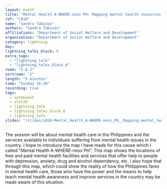 ```yaml
---
layout: event
title: "Mental Health A-WHERE-ness PH: Mapping mental health resources in the Philippines"
ref: "L018"
name: "Sandra Tabinas"
authors: "Sandra Tabinas"
affiliations: "Department of Social Welfare and Development"
organization: "Department of Social Welfare and Development"
category: lightning
day: 
lightning_talks_block: 6
extra_tags:
  - "lightning_talk"
  - "lightning_talks_block_6"
room: "S.0.2"
sortroom: "2"
length: "5 minutes"
time: "Sunday 16:30"
recording: true
tags:
  - sotmevent
  - slot29
  - lightning_talk
  - lightning_talks_block_6
  - lightning_talk
slides: "/slides/L018-Mental_Health_A-WHERE-ness_PH__Mapping_mental_health_resources_in_the_Philippines.pdf"
---
```

The session will be about mental health care in the Philippines and the services available to individuals suffering from mental health issues in the country. I hope to introduce the map I have made for this cause which I called &#34;Mental Health A-WHERE-ness PH&#34;. This map shows the locations of free and paid mental health facilities and services that offer help to people with depression, anxiety, drug and alcohol dependency, etc. I also hope that through this map, which could show the reality of how the Philippines fares in mental health care, those who have the power and the means to help teach mental health awareness and improve services in the country may be made aware of this situation.